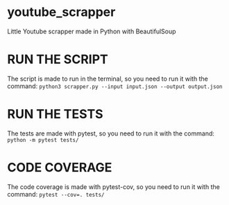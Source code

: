 # youtube_scrapper
Little Youtube scrapper made in Python with BeautifulSoup

# RUN THE SCRIPT
The script is made to run in the terminal, so you need to run it with the command:
```python3 scrapper.py --input input.json --output output.json```

# RUN THE TESTS
The tests are made with pytest, so you need to run it with the command:
```python -m pytest tests/```

# CODE COVERAGE
The code coverage is made with pytest-cov, so you need to run it with the command:
```pytest --cov=. tests/```